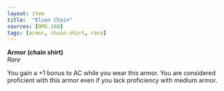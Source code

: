 ```yaml
---
layout: item
title:  "Elven Chain"
sources: [DMG.168]
tags: [armor, chain-shirt, rare]
---
```


**Armor (chain shirt)**  
*Rare*

You gain a +1 bonus to AC while you wear this armor. You are considered proficient with this armor even if you lack proficiency with medium armor.